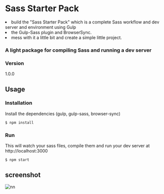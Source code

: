 # Sass Starter Pack
<li>build the "Sass Starter Pack" which is a complete Sass workflow and dev server and environment using Gulp</li>

<li>the Gulp-Sass plugin and BrowserSync.</li>

<li> mess with it a little bit and create a simple little project.</li>

### A light package for compiling Sass and running a dev server

### Version
1.0.0

## Usage


### Installation

Install the dependencies (gulp, gulp-sass, browser-sync)

```sh
$ npm install
```

### Run

This will watch your sass files, compile them and run your dev server at http://localhost:3000

```sh
$ npm start
```

## screenshot

![nn](https://user-images.githubusercontent.com/12325386/29600732-3448637c-880a-11e7-9daf-30a7dd0fbdf6.JPG)
